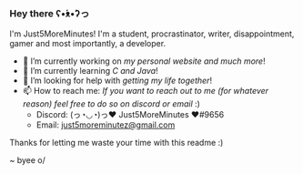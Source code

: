 ### Hey there ʕ•́ᴥ•̀ʔっ


I'm Just5MoreMinutes!
I'm a student, procrastinator, writer, disappointment, gamer and most importantly, a developer.


- 🔭 I’m currently working on _my personal website and much more_!
- 🌱 I’m currently learning _C and Java_!
- 🤔 I’m looking for help with _getting my life together_!
- 📫 How to reach me: _If you want to reach out to me (for whatever reason) feel free to do so on discord or email_ :)
    - Discord: (っ◔◡◔)っ♥ Just5MoreMinutes ♥#9656
    - Email: just5moreminutez@gmail.com

Thanks for letting me waste your time with this readme :)

~ byee o/
<!--
**Just5MoreMinutes/Just5MoreMinutes** is a ✨ _special_ ✨ repository because its `README.md` (this file) appears on your GitHub profile.

Here are some ideas to get you started:

- 🔭 I’m currently working on ...
- 🌱 I’m currently learning ...
- 👯 I’m looking to collaborate on ...
- 🤔 I’m looking for help with ...
- 💬 Ask me about ...
- 📫 How to reach me: ...
- 😄 Pronouns: ...
- ⚡ Fun fact: ...
-->
